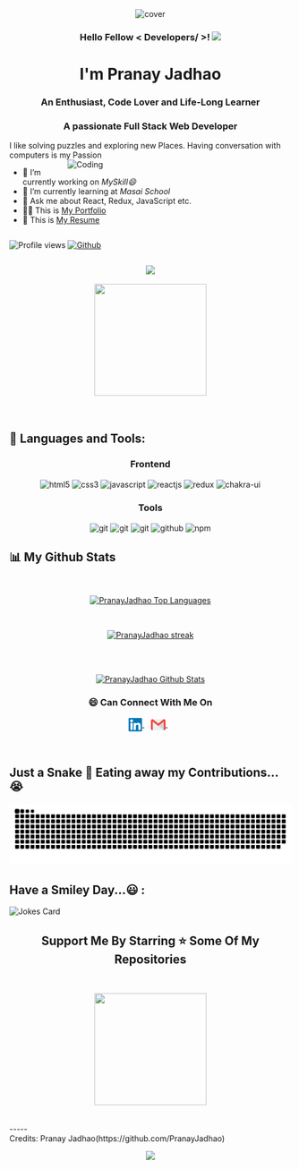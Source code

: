 

<div align="center">
<img width="" height = "" src="https://miro.medium.com/max/1444/1*Z5-lWkyzcRB5ahgm9qyxvg.png" alt="cover" />
</div>

<h3 align="center">Hello Fellow < Developers/ >! <img src="https://raw.githubusercontent.com/MartinHeinz/MartinHeinz/master/wave.gif" width="30px"></h3>
<h1 align="center">I'm Pranay Jadhao</h1>
<h3 align="center" >An Enthusiast, Code Lover and Life-Long Learner</h3>
  <h3 align="center">A passionate Full Stack Web Developer</h3>
I like solving puzzles and exploring new Places. Having conversation with computers is my Passion
<img align="right" alt="Coding" width="400" src="https://storage.googleapis.com/media.helloumi.com/125042/channels/FJ3DZITWCY268043HGFACIP9CFUA9XM6.gif">
                                                       
- 🔭 I’m currently working on *MySkill😄*
- 🌱 I’m currently learning at *Masai School*
- 💬 Ask me about  React, Redux, JavaScript etc.
- 👨‍💻 This is [My Portfolio](https://PranayJadhao.github.io/)
-  📄 This is [My Resume](https://drive.google.com/file/d/1YM226Fgqz5KorDpLFbBG7X5HXJuaMRne/view?usp=sharing)



<div align="center">
  <div style="display: flex; align-items: center;">
                                                      
   ![Profile views](https://visitor-badge.glitch.me/badge?page_id=PranayJadhao.PranayJadhao)
   [![Github](https://img.shields.io/github/followers/PranayJadhao?label=Follow&style=social)](https://github.com/PranayJadhao)
                                                                                                                                              
  </div>
</div>
  
  <p  align="center">
<img src="https://user-images.githubusercontent.com/73097560/115834477-dbab4500-a447-11eb-908a-139a6edaec5c.gif"> 
    
    
    
<!-- ## **Tech Toolbox🧰**<br> -->

<p align='center'>
<img src="https://media.giphy.com/media/TEnXkcsHrP4YedChhA/giphy.gif" width="200" height="200" frameBorder="0" class="giphy-embed" allowFullScreen></img></p>

<!-- ![JavaScript](https://img.shields.io/badge/-JavaScript-05122A?style=flat&logo=javascript)&nbsp;
![React](https://img.shields.io/badge/-React-05122A?style=flat&logo=react)&nbsp;
![Bootstrap](https://img.shields.io/badge/-Bootstrap-05122A?style=flat&logo=bootstrap&logoColor=563D7C)\
![HTML](https://img.shields.io/badge/-HTML-05122A?style=flat&logo=HTML5)&nbsp;
![CSS](https://img.shields.io/badge/-CSS-05122A?style=flat&logo=CSS3&logoColor=1572B6)&nbsp;
![Git](https://img.shields.io/badge/-Git-05122A?style=flat&logo=git)&nbsp;
![GitHub](https://img.shields.io/badge/-GitHub-05122A?style=flat&logo=github)&nbsp;
![Visual Studio Code](https://img.shields.io/badge/-Visual%20Studio%20Code-05122A?style=flat&logo=visual-studio-code&logoColor=007ACC)&nbsp; -->

<br />

  ## 🚀 Languages and Tools:
<div align="center">
 
 <div align="center"><h3 align="center">Frontend</h3>
<img src="https://img.shields.io/badge/html5-%23E34F26.svg?style=for-the-badge&logo=html5&logoColor=white" align="center" alt="html5">
<img src = "https://img.shields.io/badge/css3-%231572B6.svg?style=for-the-badge&logo=css3&logoColor=white" align="center" alt="css3">
<img src ="https://img.shields.io/badge/javascript-%23323330.svg?style=for-the-badge&logo=javascript&logoColor=%23F7DF1E" align="center" alt="javascript">
<img src="https://img.shields.io/badge/React-20232A?style=for-the-badge&logo=react&logoColor=61DAFB"  align="center" alt="reactjs" />
<img src="https://img.shields.io/badge/Redux-593D88?style=for-the-badge&logo=redux&logoColor=white"  align="center" alt="redux" />
<!-- <img src="https://img.shields.io/badge/Material%20UI-007FFF?style=for-the-badge&logo=mui&logoColor=white"  align="center" alt="material-ui"/> -->
<img src = "https://img.shields.io/badge/chakra ui-%234ED1C5.svg?style=for-the-badge&logo=chakraui&logoColor=white" align="center" alt="chakra-ui"/>
</div>
<!--   <div align="center"><h3 align="center">Backend</h3> 
<img src="https://img.shields.io/badge/Node.js-339933?style=for-the-badge&logo=nodedotjs&logoColor=white" align="center" alt="nodejs" />
<img src="https://img.shields.io/badge/Express.js-000000?style=for-the-badge&logo=express&logoColor=white" align="center" alt="expressjs"/>
<img src="https://img.shields.io/badge/MongoDB-4EA94B?style=for-the-badge&logo=mongodb&logoColor=white" align="center" alt="mongodb"/>
<img src="https://img.shields.io/badge/mongoose-%2300f.svg?style=for-the-badge&logo=fastify&logoColor=white" align="center" alt="mongoose"/>
   <img src="https://img.shields.io/badge/JWT-black?style=for-the-badge&logo=JSON%20web%20tokens" align="center" alt="jwt"/>
 </div> -->
  <div align="center"><h3 align="center">Tools</h3> 
  <!-- <img src="https://img.shields.io/badge/heroku-%23430098.svg?style=for-the-badge&logo=heroku&logoColor=white" align="center" alt="git"/> -->
   <img src="https://img.shields.io/badge/netlify-%23000000.svg?style=for-the-badge&logo=netlify&logoColor=#00C7B7" align="center" alt="git"/>
   <img src="https://img.shields.io/badge/vercel-%23000000.svg?style=for-the-badge&logo=vercel&logoColor=whit" align="center" alt="git"/>
   <img src="https://img.shields.io/badge/Git-f44d27?style=for-the-badge&logo=git&logoColor=white"  align="center" alt="git"/>
<img src="https://img.shields.io/badge/GitHub-100000?style=for-the-badge&logo=github&logoColor=white"  align="center" alt="github"/>
<!-- <img src ="https://img.shields.io/badge/Postman-FF6C37?style=for-the-badge&logo=postman&logoColor=white" align="center" alt="postman"> -->
<img src = "https://img.shields.io/badge/NPM-%23000000.svg?style=for-the-badge&logo=npm&logoColor=white" align="center" alt="npm">
   <br/>
 </div>
</div>



<!-- ### :fire: My Stats :
<p  align="center">
[![GitHub Streak](http://github-readme-streak-stats.herokuapp.com?user=PranayJadhao&theme=dark&background=000000)](https://git.io/streak-stats)
</p>
[![Top Langs](https://github-readme-stats.vercel.app/api/top-langs/?username=PranayJadhao&layout=compact&theme=vision-friendly-dark)](https://github.com/anuraghazra/github-readme-stats)
 -->


## 📊 My Github Stats
   <br/>   
 <p align="center">      
  <a href="https://github.com/PranayJadhao/github-readme-stats"><img alt="PranayJadhao Top Languages" src="https://github-readme-stats.vercel.app/api/top-langs/?username=aniketpandey2912&langs_count=8&count_private=true&layout=compact&theme=react&hide_border=true&bg_color=0D1117" /></a>
      </p>      
     <br/> 
   <p align="center">
    <a href="https://github.com/PranayJadhao/github-readme-streak-stats">
        <img title="🔥 Get streak stats for your profile at git.io/streak-stats" alt="PranayJadhao streak" src="https://github-readme-streak-stats.herokuapp.com/?user=PranayJadhao&hide_border=true&theme=react&hide_border=true&bg_color=0D1117"/>
    </a>
</p>                                                                                                                                              

  <br/>
  <br/>
     <p align="center">                                                                                                 
    <a href="https://github.com/PranayJadhao/github-readme-stats"><img alt="PranayJadhao Github Stats" src="https://github-readme-stats.vercel.app/api?username=PranayJadhao&show_icons=true&locale=en&theme=react&hide_border=true&bg_color=0D1117" alt="aniketpandey2912" /></a>
    </p>                                                                 
<!--  <h6 align="center"> <b>Note:</b> Top languages is only a metric of the languages my public code consists of and doesn't reflect experience or skill level.</h6> -->


<!-- <p>&nbsp;<img align="center" src="https://github-readme-stats.vercel.app/api?username=PranayJadhao&show_icons=true&locale=en&theme=vision-friendly-dark" alt="pranayjadhao" /></p> -->

  
<div align="center">
<h3><b>😄 Can Connect With Me On</b></h3>
  </div>
<p align="center">
<a href="https://www.linkedin.com/in/pranay-jadhao-b322b7259/" target="_blank">
  <img align="center" alt="Pranay Jadhao | Linkedin" width="24px" src="https://github.com/SatYu26/SatYu26/blob/master/Assets/Linkedin.svg" />
</a> &nbsp;&nbsp;
<a href="pranayjadhao95@gmail.com" >
  <img align="center" alt="Pranay Jadhao | Gmail" width="26px" src="https://github.com/SatYu26/SatYu26/blob/master/Assets/Gmail.svg" />
</a> &nbsp;&nbsp;
<p>
  
<br>
  
## Just a Snake 🐍 Eating away my Contributions...😭


  
  ![](https://github.com/Platane/snk/raw/output/github-contribution-grid-snake.svg)
  
  
## Have a Smiley Day...😃 :<br>
![Jokes Card](https://readme-jokes.vercel.app/api)
  
<h2 align='center'>Support Me By Starring ⭐ Some Of My Repositories</h2>
<br>
<p align='center'>
<img src="https://media.giphy.com/media/O51MQ3DduOcGW6ofR3/giphy.gif" width="200" height="200" frameBorder="0" class="giphy-embed" allowFullScreen></img></p>
<br>
-----
<div text-align="center">
  Credits: Pranay Jadhao(https://github.com/PranayJadhao)
 
</div>

  <p  align="center">
<img src="https://user-images.githubusercontent.com/73097560/115834477-dbab4500-a447-11eb-908a-139a6edaec5c.gif"> 
















</p>



